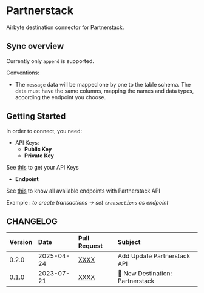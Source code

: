 # Partnerstack

Airbyte destination connector for Partnerstack.


## Sync overview

Currently only `append` is supported.

Conventions:

- The `message` data will be mapped one by one to the table schema.
The data must have the same columns, mapping the names and data types, according the endpoint you choose.

## Getting Started

In order to connect, you need:
* API Keys: 
  * **Public Key** 
  * **Private Key**

See [this](https://docs.partnerstack.com/reference/auth) to get your API Keys


* **Endpoint**

See [this](https://docs.partnerstack.com/reference/base-url) to know all available endpoints with Partnerstack API

Example : *to create transactions -> set `transactions` as endpoint*



## CHANGELOG

| Version | Date       | Pull Request                                           | Subject                         |
| :------ | :--------- | :----------------------------------------------------- | :------------------------------ |
| 0.2.0   | 2025-04-24 | [XXXX](https://github.com/airbytehq/airbyte/pull/XXXX) | Add Update Partnerstack API      |
| 0.1.0   | 2023-07-21 | [XXXX](https://github.com/airbytehq/airbyte/pull/XXXX) | 🎉 New Destination: Partnerstack |

